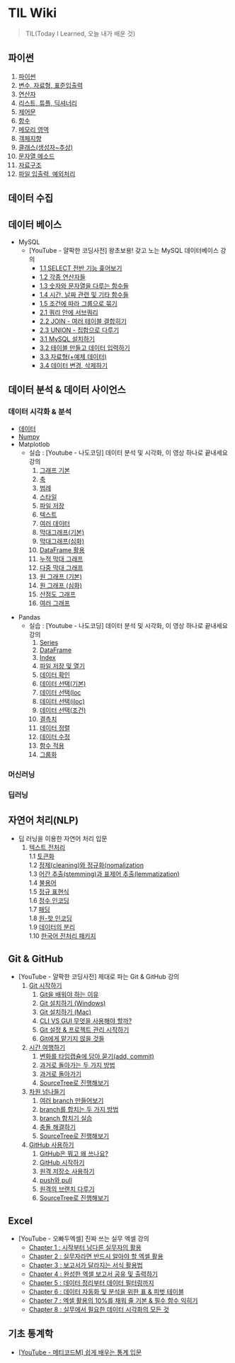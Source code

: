 # TIL Wiki
> TIL(Today I Learned, 오늘 내가 배운 것)  
  
## 파이썬
1. [파이썬](https://github.com/trustyourse1f/TIL/blob/master/Python/1.%ED%8C%8C%EC%9D%B4%EC%8D%AC.md)
2. [변수, 자료형, 표준입출력](https://github.com/trustyourse1f/TIL/blob/master/Python/2.%EB%B3%80%EC%88%98%2C%20%EC%9E%90%EB%A3%8C%ED%98%95%2C%20%ED%91%9C%EC%A4%80%EC%9E%85%EC%B6%9C%EB%A0%A5.md)
3. [연산자](https://github.com/trustyourse1f/TIL/blob/master/Python/3.%EC%97%B0%EC%82%B0%EC%9E%90.md)
4. [리스트, 튜플, 딕셔너리](https://github.com/trustyourse1f/TIL/blob/master/Python/4.%EB%A6%AC%EC%8A%A4%ED%8A%B8%2C%20%ED%8A%9C%ED%94%8C%2C%20%EB%94%95%EC%85%94%EB%84%88%EB%A6%AC.md)
5. [제어문](https://github.com/trustyourse1f/TIL/blob/master/Python/5.%EC%A0%9C%EC%96%B4%EB%AC%B8.md)
6. [함수](https://github.com/trustyourse1f/TIL/blob/master/Python/6.%ED%95%A8%EC%88%98.md)
7. [메모리 영역](https://github.com/trustyourse1f/TIL/blob/master/Python/7.%EB%A9%94%EB%AA%A8%EB%A6%AC%20%EC%98%81%EC%97%AD.md)
8. [객체지향](https://github.com/trustyourse1f/TIL/blob/master/Python/8.%EA%B0%9D%EC%B2%B4%EC%A7%80%ED%96%A5.md)
9. [클래스(생성자~추상)](https://github.com/trustyourse1f/TIL/blob/master/Python/9.%ED%81%B4%EB%9E%98%EC%8A%A4(%EC%83%9D%EC%84%B1%EC%9E%90~%EC%B6%94%EC%83%81).md)
10. [문자열 메소드](https://github.com/trustyourse1f/TIL/blob/master/Python/10.%EB%AC%B8%EC%9E%90%EC%97%B4%20%EB%A9%94%EC%86%8C%EB%93%9C.md)
11. [자료구조](https://github.com/trustyourse1f/TIL/blob/master/Python/11.%EC%9E%90%EB%A3%8C%EA%B5%AC%EC%A1%B0.md)
12. [파일 입출력, 예외처리](https://github.com/trustyourse1f/TIL/blob/master/Python/12.%ED%8C%8C%EC%9D%BC%20%EC%9E%85%EC%B6%9C%EB%A0%A5%2C%20%EC%98%88%EC%99%B8%EC%B2%98%EB%A6%AC.md)

## 데이터 수집

##  데이터 베이스
* MySQL  
  - [YouTube - 얄팍한 코딩사전] 왕초보용! 갖고 노는 MySQL 데이터베이스 강의
    - [1.1 SELECT 전반 기능 훑어보기](https://github.com/trustyourse1f/TIL/blob/master/Database/%EC%99%95%EC%B4%88%EB%B3%B4%EC%9A%A9!%20%EA%B0%96%EA%B3%A0%20%EB%85%B8%EB%8A%94%20MySQL%20%EB%8D%B0%EC%9D%B4%ED%84%B0%EB%B2%A0%EC%9D%B4%EC%8A%A4%20%EA%B0%95%EC%A2%8C/1.1%20SELECT%20%EC%A0%84%EB%B0%98%20%EA%B8%B0%EB%8A%A5%20%ED%9B%91%EC%96%B4%EB%B3%B4%EA%B8%B0.md)
    - [1.2 각종 연산자들](https://github.com/trustyourse1f/TIL/blob/master/Database/%EC%99%95%EC%B4%88%EB%B3%B4%EC%9A%A9!%20%EA%B0%96%EA%B3%A0%20%EB%85%B8%EB%8A%94%20MySQL%20%EB%8D%B0%EC%9D%B4%ED%84%B0%EB%B2%A0%EC%9D%B4%EC%8A%A4%20%EA%B0%95%EC%A2%8C/1.2%20%EA%B0%81%EC%A2%85%20%EC%97%B0%EC%82%B0%EC%9E%90%EB%93%A4.md)
    - [1.3 숫자와 문자열을 다루는 함수들](https://github.com/trustyourse1f/TIL/blob/master/Database/%EC%99%95%EC%B4%88%EB%B3%B4%EC%9A%A9!%20%EA%B0%96%EA%B3%A0%20%EB%85%B8%EB%8A%94%20MySQL%20%EB%8D%B0%EC%9D%B4%ED%84%B0%EB%B2%A0%EC%9D%B4%EC%8A%A4%20%EA%B0%95%EC%A2%8C/1.3%20%EC%88%AB%EC%9E%90%EC%99%80%20%EB%AC%B8%EC%9E%90%EC%97%B4%EC%9D%84%20%EB%8B%A4%EB%A3%A8%EB%8A%94%20%ED%95%A8%EC%88%98%EB%93%A4.md)
    - [1.4 시간, 날짜 관련 및 기타 함수들](https://github.com/trustyourse1f/TIL/blob/master/Database/%EC%99%95%EC%B4%88%EB%B3%B4%EC%9A%A9!%20%EA%B0%96%EA%B3%A0%20%EB%85%B8%EB%8A%94%20MySQL%20%EB%8D%B0%EC%9D%B4%ED%84%B0%EB%B2%A0%EC%9D%B4%EC%8A%A4%20%EA%B0%95%EC%A2%8C/1.4%20%EC%8B%9C%EA%B0%84%2C%20%EB%82%A0%EC%A7%9C%20%EA%B4%80%EB%A0%A8%20%EB%B0%8F%20%EA%B8%B0%ED%83%80%20%ED%95%A8%EC%88%98%EB%93%A4.md)
    - [1.5 조건에 따라 그룹으로 묶기](https://github.com/trustyourse1f/TIL/blob/master/Database/%EC%99%95%EC%B4%88%EB%B3%B4%EC%9A%A9!%20%EA%B0%96%EA%B3%A0%20%EB%85%B8%EB%8A%94%20MySQL%20%EB%8D%B0%EC%9D%B4%ED%84%B0%EB%B2%A0%EC%9D%B4%EC%8A%A4%20%EA%B0%95%EC%A2%8C/1.5%20%EC%A1%B0%EA%B1%B4%EC%97%90%20%EB%94%B0%EB%9D%BC%20%EA%B7%B8%EB%A3%B9%EC%9C%BC%EB%A1%9C%20%EB%AC%B6%EA%B8%B0.md)
    - [2.1 쿼리 안에 서브쿼리](https://github.com/trustyourse1f/TIL/blob/master/Database/%EC%99%95%EC%B4%88%EB%B3%B4%EC%9A%A9!%20%EA%B0%96%EA%B3%A0%20%EB%85%B8%EB%8A%94%20MySQL%20%EB%8D%B0%EC%9D%B4%ED%84%B0%EB%B2%A0%EC%9D%B4%EC%8A%A4%20%EA%B0%95%EC%A2%8C/2.1%20%EC%BF%BC%EB%A6%AC%20%EC%95%88%EC%97%90%20%EC%84%9C%EB%B8%8C%EC%BF%BC%EB%A6%AC.md)
    - [2.2 JOIN - 여러 테이블 결합히기](https://github.com/trustyourse1f/TIL/blob/master/Database/%EC%99%95%EC%B4%88%EB%B3%B4%EC%9A%A9!%20%EA%B0%96%EA%B3%A0%20%EB%85%B8%EB%8A%94%20MySQL%20%EB%8D%B0%EC%9D%B4%ED%84%B0%EB%B2%A0%EC%9D%B4%EC%8A%A4%20%EA%B0%95%EC%A2%8C/2.2%20JOIN%20-%20%EC%97%AC%EB%9F%AC%20%ED%85%8C%EC%9D%B4%EB%B8%94%20%EC%A1%B0%EB%A6%BD%ED%95%98%EA%B8%B0.md)
    - [2.3 UNION - 집합으로 다루기](https://github.com/trustyourse1f/TIL/blob/master/Database/%EC%99%95%EC%B4%88%EB%B3%B4%EC%9A%A9!%20%EA%B0%96%EA%B3%A0%20%EB%85%B8%EB%8A%94%20MySQL%20%EB%8D%B0%EC%9D%B4%ED%84%B0%EB%B2%A0%EC%9D%B4%EC%8A%A4%20%EA%B0%95%EC%A2%8C/2.3%20UNION%20-%20%EC%A7%91%ED%95%A9%EC%9C%BC%EB%A1%9C%20%EB%8B%A4%EB%A3%A8%EA%B8%B0.md)
    - [3.1 MySQL 설치하기](https://github.com/trustyourse1f/TIL/blob/master/Database/%EC%99%95%EC%B4%88%EB%B3%B4%EC%9A%A9!%20%EA%B0%96%EA%B3%A0%20%EB%85%B8%EB%8A%94%20MySQL%20%EB%8D%B0%EC%9D%B4%ED%84%B0%EB%B2%A0%EC%9D%B4%EC%8A%A4%20%EA%B0%95%EC%A2%8C/3.1%20MySQL%20%EC%84%A4%EC%B9%98%ED%95%98%EA%B8%B0.md)
    - [3.2 테이블 만들고 데이터 입력하기](https://github.com/trustyourse1f/TIL/blob/master/Database/%EC%99%95%EC%B4%88%EB%B3%B4%EC%9A%A9!%20%EA%B0%96%EA%B3%A0%20%EB%85%B8%EB%8A%94%20MySQL%20%EB%8D%B0%EC%9D%B4%ED%84%B0%EB%B2%A0%EC%9D%B4%EC%8A%A4%20%EA%B0%95%EC%A2%8C/3.2%20%ED%85%8C%EC%9D%B4%EB%B8%94%20%EB%A7%8C%EB%93%A4%EA%B3%A0%20%EB%8D%B0%EC%9D%B4%ED%84%B0%20%EC%9E%85%EB%A0%A5%ED%95%98%EA%B8%B0.md)
    - [3.3 자료형(+예제 데이터)](https://github.com/trustyourse1f/TIL/blob/master/Database/%EC%99%95%EC%B4%88%EB%B3%B4%EC%9A%A9!%20%EA%B0%96%EA%B3%A0%20%EB%85%B8%EB%8A%94%20MySQL%20%EB%8D%B0%EC%9D%B4%ED%84%B0%EB%B2%A0%EC%9D%B4%EC%8A%A4%20%EA%B0%95%EC%A2%8C/3.3%20%EC%9E%90%EB%A3%8C%ED%98%95(%2B%EC%98%88%EC%A0%9C%20%EB%8D%B0%EC%9D%B4%ED%84%B0).md)
    - [3.4 데이터 변경, 삭제하기](https://github.com/trustyourse1f/TIL/blob/master/Database/%EC%99%95%EC%B4%88%EB%B3%B4%EC%9A%A9!%20%EA%B0%96%EA%B3%A0%20%EB%85%B8%EB%8A%94%20MySQL%20%EB%8D%B0%EC%9D%B4%ED%84%B0%EB%B2%A0%EC%9D%B4%EC%8A%A4%20%EA%B0%95%EC%A2%8C/3.4%20%EB%8D%B0%EC%9D%B4%ED%84%B0%20%EB%B3%80%EA%B2%BD%2C%20%EC%82%AD%EC%A0%9C%ED%95%98%EA%B8%B0.md)

## 데이터 분석 & 데이터 사이언스
### 데이터 시각화 & 분석
- [데이터](https://github.com/trustyourse1f/TIL/blob/master/Data_Visualization/%EB%8D%B0%EC%9D%B4%ED%84%B0.md)
- [Numpy](https://github.com/trustyourse1f/TIL/blob/master/Data_Visualization/Numpy/Numpy.md)
- Matplotlob 
  - 실습 : [Youtube - 나도코딩] 데이터 분석 및 시각화, 이 영상 하나로 끝내세요 강의
    1. [그래프 기본](https://github.com/trustyourse1f/TIL/blob/master/Data_Visualization/Matplotlib/01.%20%EA%B7%B8%EB%9E%98%ED%94%84%20%EA%B8%B0%EB%B3%B8.ipynb)
    2. [축](https://github.com/trustyourse1f/TIL/blob/master/Data_Visualization/Matplotlib/02.%20%EC%B6%95.ipynb)
    3. [범례](https://github.com/trustyourse1f/TIL/blob/master/Data_Visualization/Matplotlib/03.%20%EB%B2%94%EB%A1%80.ipynb)
    4. [스타일](https://github.com/trustyourse1f/TIL/blob/master/Data_Visualization/Matplotlib/04.%20%EC%8A%A4%ED%83%80%EC%9D%BC.ipynb)
    5. [파일 저장](https://github.com/trustyourse1f/TIL/blob/master/Data_Visualization/Matplotlib/05.%20%ED%8C%8C%EC%9D%BC%20%EC%A0%80%EC%9E%A5.ipynb)
    6. [텍스트](https://github.com/trustyourse1f/TIL/blob/master/Data_Visualization/Matplotlib/06.%20%ED%85%8D%EC%8A%A4%ED%8A%B8.ipynb)
    7. [여러 데이터](https://github.com/trustyourse1f/TIL/blob/master/Data_Visualization/Matplotlib/07.%20%EC%97%AC%EB%9F%AC%20%EB%8D%B0%EC%9D%B4%ED%84%B0.ipynb)
    8. [막대그래프(기본)](https://github.com/trustyourse1f/TIL/blob/master/Data_Visualization/Matplotlib/08.%20%EB%A7%89%EB%8C%80%EA%B7%B8%EB%9E%98%ED%94%84%20(%EA%B8%B0%EB%B3%B8).ipynb)
    9. [막대그래프(심화)](https://github.com/trustyourse1f/TIL/blob/master/Data_Visualization/Matplotlib/09.%20%EB%A7%89%EB%8C%80%EA%B7%B8%EB%9E%98%ED%94%84%20(%EC%8B%AC%ED%99%94).ipynb)
    10. [DataFrame 활용](https://github.com/trustyourse1f/TIL/blob/master/Data_Visualization/Matplotlib/10.%20DataFrame%20%ED%99%9C%EC%9A%A9.ipynb)
    11. [누적 막대 그래프](https://github.com/trustyourse1f/TIL/blob/master/Data_Visualization/Matplotlib/11.%20%EB%88%84%EC%A0%81%20%EB%A7%89%EB%8C%80%20%EA%B7%B8%EB%9E%98%ED%94%84.ipynb)
    12. [다중 막대 그래프](https://github.com/trustyourse1f/TIL/blob/master/Data_Visualization/Matplotlib/12.%20%EB%8B%A4%EC%A4%91%20%EB%A7%89%EB%8C%80%20%EA%B7%B8%EB%9E%98%ED%94%84.ipynb)
    13. [원 그래프 (기본)](https://github.com/trustyourse1f/TIL/blob/master/Data_Visualization/Matplotlib/13.%20%EC%9B%90%20%EA%B7%B8%EB%9E%98%ED%94%84%20(%EA%B8%B0%EB%B3%B8).ipynb)
    14. [원 그래프 (심화)](https://github.com/trustyourse1f/TIL/blob/master/Data_Visualization/Matplotlib/14.%20%EC%9B%90%20%EA%B7%B8%EB%9E%98%ED%94%84%20(%EC%8B%AC%ED%99%94).ipynb)
    15. [산점도 그래프](https://github.com/trustyourse1f/TIL/blob/master/Data_Visualization/Matplotlib/15.%20%EC%82%B0%EC%A0%90%EB%8F%84%20%EA%B7%B8%EB%9E%98%ED%94%84.ipynb)
    16. [여러 그래프](https://github.com/trustyourse1f/TIL/blob/master/Data_Visualization/Matplotlib/16.%20%EC%97%AC%EB%9F%AC%20%EA%B7%B8%EB%9E%98%ED%94%84.ipynb)
* Pandas
  * 실습 : [Youtube - 나도코딩] 데이터 분석 및 시각화, 이 영상 하나로 끝내세요 강의
    1. [Series](https://github.com/trustyourse1f/TIL/blob/master/Pandas/01.%20Series.ipynb)
    2. [DataFrame](https://github.com/trustyourse1f/TIL/blob/master/Pandas/02.%20DataFrame.ipynb)
    3. [Index](https://github.com/trustyourse1f/TIL/blob/master/Pandas/03.%20Index.ipynb)
    4. [파일 저장 및 열기](https://github.com/trustyourse1f/TIL/blob/master/Pandas/04.%20%ED%8C%8C%EC%9D%BC%20%EC%A0%80%EC%9E%A5%20%EB%B0%8F%20%EC%97%B4%EA%B8%B0.ipynb)
    5. [데이터 확인](https://github.com/trustyourse1f/TIL/blob/master/Pandas/05.%20%EB%8D%B0%EC%9D%B4%ED%84%B0%20%ED%99%95%EC%9D%B8.ipynb)
    6. [데이터 선택(기본)](https://github.com/trustyourse1f/TIL/blob/master/Pandas/06.%20%EB%8D%B0%EC%9D%B4%ED%84%B0%20%EC%84%A0%ED%83%9D%20(%EA%B8%B0%EB%B3%B8).ipynb)
    7. [데이터 선택(loc](https://github.com/trustyourse1f/TIL/blob/master/Pandas/07.%20%EB%8D%B0%EC%9D%B4%ED%84%B0%20%EC%84%A0%ED%83%9D%20(loc).ipynb)
    8. [데이터 선택(iloc)](https://github.com/trustyourse1f/TIL/blob/master/Pandas/08.%20%EB%8D%B0%EC%9D%B4%ED%84%B0%20%EC%84%A0%ED%83%9D%20(iloc).ipynb)
    9. [데이터 선택(조건)](https://github.com/trustyourse1f/TIL/blob/master/Pandas/09.%20%EB%8D%B0%EC%9D%B4%ED%84%B0%20%EC%84%A0%ED%83%9D%20(%EC%A1%B0%EA%B1%B4).ipynb)
    10. [결측치](https://github.com/trustyourse1f/TIL/blob/master/Pandas/10.%20%EA%B2%B0%EC%B8%A1%EC%B9%98.ipynb)
    11. [데이터 정렬](https://github.com/trustyourse1f/TIL/blob/master/Pandas/11.%20%EB%8D%B0%EC%9D%B4%ED%84%B0%20%EC%A0%95%EB%A0%AC.ipynb)
    12. [데이터 수정](https://github.com/trustyourse1f/TIL/blob/master/Pandas/12.%20%EB%8D%B0%EC%9D%B4%ED%84%B0%20%EC%88%98%EC%A0%95.ipynb)
    13. [함수 적용](https://github.com/trustyourse1f/TIL/blob/master/Pandas/13.%20%ED%95%A8%EC%88%98%20%EC%A0%81%EC%9A%A9.ipynb)
    14. [그룹화](https://github.com/trustyourse1f/TIL/blob/master/Pandas/14.%20%EA%B7%B8%EB%A3%B9%ED%99%94.ipynb)

  
### 머신러닝

### 딥러닝

## 자연어 처리(NLP)
- 딥 러닝을 이용한 자연어 처리 입문  
  1. [텍스트 전처리](https://github.com/trustyourse1f/TIL/blob/master/NLP/1.0%20Text%20preprocessing.md)  
  1.1 [토큰화](https://github.com/trustyourse1f/TIL/blob/master/NLP/1.1%20Tokenization.md)  
  1.2 [정제(cleaning)와 정규화(nomalization](https://github.com/trustyourse1f/TIL/blob/master/NLP/1.2%20Cleaning%20and%20Normalization.md)  
  1.3 [어간 추출(stemming)과 표제어 추출(lemmatization)](https://github.com/trustyourse1f/TIL/blob/master/NLP/1.3%20Stemming%20and%20Lemmatizaton.md)  
  1.4 [불용어](https://github.com/trustyourse1f/TIL/blob/master/NLP/1.4%20Stopword.md)  
  1.5 [정규 표현식](https://github.com/trustyourse1f/TIL/blob/master/NLP/1.5%20Regular%20Expression.md)  
  1.6 [정수 인코딩](https://github.com/trustyourse1f/TIL/blob/master/NLP/1.6%20Integer%20Encoding.md)  
  1.7 [패딩](https://github.com/trustyourse1f/TIL/blob/master/NLP/1.7%20Padding.md)  
  1.8 [원-핫 인코딩](https://github.com/trustyourse1f/TIL/blob/master/NLP/1.8%20One-Hot%20Encoding.md)  
  1.9 [데이터의 분리](https://github.com/trustyourse1f/TIL/blob/master/NLP/1.9%20Splitting%20Data.md)  
  1.10 [한국어 전처리 패키지](https://github.com/trustyourse1f/TIL/blob/master/NLP/1.10%20Text%20Preprocessing%20Tools%20for%20Korean%20Texts.md)  
  
## Git & GitHub
- [YouTube - 얄팍한 코딩사전] 제대로 파는 Git & GitHub 강의
  1. [Git 시작하기](https://github.com/trustyourse1f/TIL/tree/master/Git/%EC%A0%9C%EB%8C%80%EB%A1%9C%20%ED%8C%8C%EB%8A%94%20Git%20%26%20GitHub/1.%20Git%20%EC%8B%9C%EC%9E%91%ED%95%98%EA%B8%B0)
     1. [Git을 배워야 하는 이유](https://github.com/trustyourse1f/TIL/blob/master/Git/%EC%A0%9C%EB%8C%80%EB%A1%9C%20%ED%8C%8C%EB%8A%94%20Git%20%26%20GitHub/1.%20Git%20%EC%8B%9C%EC%9E%91%ED%95%98%EA%B8%B0/1.%20Git%EC%9D%84%20%EB%B0%B0%EC%9B%8C%EC%95%BC%20%ED%95%98%EB%8A%94%20%EC%9D%B4%EC%9C%A0.md)
     2. [Git 설치하기 (Windows)](https://github.com/trustyourse1f/TIL/blob/master/Git/%EC%A0%9C%EB%8C%80%EB%A1%9C%20%ED%8C%8C%EB%8A%94%20Git%20%26%20GitHub/1.%20Git%20%EC%8B%9C%EC%9E%91%ED%95%98%EA%B8%B0/2.%20Git%20%EC%84%A4%EC%B9%98%ED%95%98%EA%B8%B0(Windows).md)
     3. [Git 설치하기 (Mac)](https://github.com/trustyourse1f/TIL/blob/master/Git/%EC%A0%9C%EB%8C%80%EB%A1%9C%20%ED%8C%8C%EB%8A%94%20Git%20%26%20GitHub/1.%20Git%20%EC%8B%9C%EC%9E%91%ED%95%98%EA%B8%B0/3.%20Git%20%EC%84%A4%EC%B9%98%ED%95%98%EA%B8%B0(Mac).md)
     4. [CLI VS GUI 무엇을 사용해야 할까?](https://github.com/trustyourse1f/TIL/blob/master/Git/%EC%A0%9C%EB%8C%80%EB%A1%9C%20%ED%8C%8C%EB%8A%94%20Git%20%26%20GitHub/1.%20Git%20%EC%8B%9C%EC%9E%91%ED%95%98%EA%B8%B0/4.%20CLI%20vs%20GUI%20%EB%AC%B4%EC%97%87%EC%9D%84%20%EC%82%AC%EC%9A%A9%ED%95%B4%EC%95%BC%20%ED%95%A0%EA%B9%8C%3F.md)
     5. [Git 설정 & 프로젝트 관리 시작하기](https://github.com/trustyourse1f/TIL/blob/master/Git/%EC%A0%9C%EB%8C%80%EB%A1%9C%20%ED%8C%8C%EB%8A%94%20Git%20%26%20GitHub/1.%20Git%20%EC%8B%9C%EC%9E%91%ED%95%98%EA%B8%B0/5.%20Git%20%EC%84%A4%EC%A0%95%20%26%20%ED%94%84%EB%A1%9C%EC%A0%9D%ED%8A%B8%20%EA%B4%80%EB%A6%AC%20%EC%8B%9C%EC%9E%91%ED%95%98%EA%B8%B0.md)
     6. [Git에게 맡기지 않을 것들](https://github.com/trustyourse1f/TIL/blob/master/Git/%EC%A0%9C%EB%8C%80%EB%A1%9C%20%ED%8C%8C%EB%8A%94%20Git%20%26%20GitHub/1.%20Git%20%EC%8B%9C%EC%9E%91%ED%95%98%EA%B8%B0/6.%20Git%EC%97%90%EA%B2%8C%20%EB%A7%A1%EA%B8%B0%EC%A7%80%20%EC%95%8A%EC%9D%84%20%EA%B2%83%EB%93%A4.md)
  2. [시간 여행하기](https://github.com/trustyourse1f/TIL/tree/master/Git/%EC%A0%9C%EB%8C%80%EB%A1%9C%20%ED%8C%8C%EB%8A%94%20Git%20%26%20GitHub/2.%20%EC%8B%9C%EA%B0%84%20%EC%97%AC%ED%96%89%ED%95%98%EA%B8%B0)
     1. [변화를 타임캡슐에 담아 묻기(add, commit)](https://github.com/trustyourse1f/TIL/blob/master/Git/%EC%A0%9C%EB%8C%80%EB%A1%9C%20%ED%8C%8C%EB%8A%94%20Git%20%26%20GitHub/2.%20%EC%8B%9C%EA%B0%84%20%EC%97%AC%ED%96%89%ED%95%98%EA%B8%B0/1.%20%EB%B3%80%ED%99%94%EB%A5%BC%20%ED%83%80%EC%9E%84%EC%BA%A1%EC%8A%90%EC%97%90%20%EB%8B%B4%EC%95%84%20%EB%AC%BB%EA%B8%B0(add%2C%20commit).md)
     2. [과거로 돌아가는 두 가지 방법](https://github.com/trustyourse1f/TIL/blob/master/Git/%EC%A0%9C%EB%8C%80%EB%A1%9C%20%ED%8C%8C%EB%8A%94%20Git%20%26%20GitHub/2.%20%EC%8B%9C%EA%B0%84%20%EC%97%AC%ED%96%89%ED%95%98%EA%B8%B0/2.%20%EA%B3%BC%EA%B1%B0%EB%A1%9C%20%EB%8F%8C%EC%95%84%EA%B0%80%EB%8A%94%20%EB%91%90%20%EA%B0%80%EC%A7%80%20%EB%B0%A9%EB%B2%95.md)
     3. [과거로 돌아가기](https://github.com/trustyourse1f/TIL/blob/master/Git/%EC%A0%9C%EB%8C%80%EB%A1%9C%20%ED%8C%8C%EB%8A%94%20Git%20%26%20GitHub/2.%20%EC%8B%9C%EA%B0%84%20%EC%97%AC%ED%96%89%ED%95%98%EA%B8%B0/3.%20%EA%B3%BC%EA%B1%B0%EB%A1%9C%20%EB%8F%8C%EC%95%84%EA%B0%80%EA%B8%B0(reset%2C%20revert)%20%EC%8B%A4%EC%8A%B5.md)
     4. [SourceTree로 진행해보기](https://github.com/trustyourse1f/TIL/blob/master/Git/%EC%A0%9C%EB%8C%80%EB%A1%9C%20%ED%8C%8C%EB%8A%94%20Git%20%26%20GitHub/2.%20%EC%8B%9C%EA%B0%84%20%EC%97%AC%ED%96%89%ED%95%98%EA%B8%B0/4.%20SourceTree%EB%A1%9C%20%EC%A7%84%ED%96%89%ED%95%B4%EB%B3%B4%EA%B8%B0.md)
  3. [차원 넘나들기](https://github.com/trustyourse1f/TIL/tree/master/Git/%EC%A0%9C%EB%8C%80%EB%A1%9C%20%ED%8C%8C%EB%8A%94%20Git%20%26%20GitHub/3.%20%EC%B0%A8%EC%9B%90%20%EB%84%98%EB%82%98%EB%93%A4%EA%B8%B0)
     1. [여러 branch 만들어보기](https://github.com/trustyourse1f/TIL/blob/master/Git/%EC%A0%9C%EB%8C%80%EB%A1%9C%20%ED%8C%8C%EB%8A%94%20Git%20%26%20GitHub/3.%20%EC%B0%A8%EC%9B%90%20%EB%84%98%EB%82%98%EB%93%A4%EA%B8%B0/1.%20%EC%97%AC%EB%9F%AC%20branch%20%EB%A7%8C%EB%93%A4%EC%96%B4%EB%B3%B4%EA%B8%B0.md)
     2. [branch를 합치는 두 가지 방법](https://github.com/trustyourse1f/TIL/blob/master/Git/%EC%A0%9C%EB%8C%80%EB%A1%9C%20%ED%8C%8C%EB%8A%94%20Git%20%26%20GitHub/3.%20%EC%B0%A8%EC%9B%90%20%EB%84%98%EB%82%98%EB%93%A4%EA%B8%B0/2.%20branch%EB%A5%BC%20%ED%95%A9%EC%B9%98%EB%8A%94%20%EB%91%90%20%EA%B0%80%EC%A7%80%20%EB%B0%A9%EB%B2%95.md)
     3. [branch 합치기 실습](https://github.com/trustyourse1f/TIL/blob/master/Git/%EC%A0%9C%EB%8C%80%EB%A1%9C%20%ED%8C%8C%EB%8A%94%20Git%20%26%20GitHub/3.%20%EC%B0%A8%EC%9B%90%20%EB%84%98%EB%82%98%EB%93%A4%EA%B8%B0/3.%20branch%20%ED%95%A9%EC%B9%98%EA%B8%B0%20%EC%8B%A4%EC%8A%B5.md)
     4. [충돌 해결하기](https://github.com/trustyourse1f/TIL/blob/master/Git/%EC%A0%9C%EB%8C%80%EB%A1%9C%20%ED%8C%8C%EB%8A%94%20Git%20%26%20GitHub/3.%20%EC%B0%A8%EC%9B%90%20%EB%84%98%EB%82%98%EB%93%A4%EA%B8%B0/4.%20%EC%B6%A9%EB%8F%8C%20%ED%95%B4%EA%B2%B0%ED%95%98%EA%B8%B0.md)
     5. [SourceTree로 진행해보기](https://github.com/trustyourse1f/TIL/blob/master/Git/%EC%A0%9C%EB%8C%80%EB%A1%9C%20%ED%8C%8C%EB%8A%94%20Git%20%26%20GitHub/3.%20%EC%B0%A8%EC%9B%90%20%EB%84%98%EB%82%98%EB%93%A4%EA%B8%B0/5.%20SourceTree%EB%A1%9C%20%EC%A7%84%ED%96%89%ED%95%B4%EB%B3%B4%EA%B8%B0.md)
  4. [GitHub 사용하기](https://github.com/trustyourse1f/TIL/tree/master/Git/%EC%A0%9C%EB%8C%80%EB%A1%9C%20%ED%8C%8C%EB%8A%94%20Git%20%26%20GitHub/4.%20GitHub%20%EC%82%AC%EC%9A%A9%ED%95%98%EA%B8%B0)
     1. [GitHub은 뭐고 왜 쓰나요?](https://github.com/trustyourse1f/TIL/blob/master/Git/%EC%A0%9C%EB%8C%80%EB%A1%9C%20%ED%8C%8C%EB%8A%94%20Git%20%26%20GitHub/4.%20GitHub%20%EC%82%AC%EC%9A%A9%ED%95%98%EA%B8%B0/1.%20GitHub%EC%9D%80%20%EB%AD%90%EA%B3%A0%20%EC%99%9C%20%EC%93%B0%EB%82%98%EC%9A%94%3F.md)
     2. [GitHub 시작하기](https://github.com/trustyourse1f/TIL/blob/master/Git/%EC%A0%9C%EB%8C%80%EB%A1%9C%20%ED%8C%8C%EB%8A%94%20Git%20%26%20GitHub/4.%20GitHub%20%EC%82%AC%EC%9A%A9%ED%95%98%EA%B8%B0/2.%20GitHub%20%EC%8B%9C%EC%9E%91%ED%95%98%EA%B8%B0.md)
     3. [원격 저장소 사용하기](https://github.com/trustyourse1f/TIL/blob/master/Git/%EC%A0%9C%EB%8C%80%EB%A1%9C%20%ED%8C%8C%EB%8A%94%20Git%20%26%20GitHub/4.%20GitHub%20%EC%82%AC%EC%9A%A9%ED%95%98%EA%B8%B0/3.%20%EC%9B%90%EA%B2%A9%20%EC%A0%80%EC%9E%A5%EC%86%8C%20%EC%82%AC%EC%9A%A9%ED%95%98%EA%B8%B0.md)
     4. [push와 pull](https://github.com/trustyourse1f/TIL/blob/master/Git/%EC%A0%9C%EB%8C%80%EB%A1%9C%20%ED%8C%8C%EB%8A%94%20Git%20%26%20GitHub/4.%20GitHub%20%EC%82%AC%EC%9A%A9%ED%95%98%EA%B8%B0/4.%20push%EC%99%80%20pull.md)
     5. [원격의 브랜치 다루기](https://github.com/trustyourse1f/TIL/blob/master/Git/%EC%A0%9C%EB%8C%80%EB%A1%9C%20%ED%8C%8C%EB%8A%94%20Git%20%26%20GitHub/4.%20GitHub%20%EC%82%AC%EC%9A%A9%ED%95%98%EA%B8%B0/5.%20%EC%9B%90%EA%B2%A9%EC%9D%98%20%EB%B8%8C%EB%9E%9C%EC%B9%98%20%EB%8B%A4%EB%A3%A8%EA%B8%B0.md)
     6. [SourceTree로 진행해보기](https://github.com/trustyourse1f/TIL/blob/master/Git/%EC%A0%9C%EB%8C%80%EB%A1%9C%20%ED%8C%8C%EB%8A%94%20Git%20%26%20GitHub/4.%20GitHub%20%EC%82%AC%EC%9A%A9%ED%95%98%EA%B8%B0/6.%20SourceTree%EB%A1%9C%20%EC%A7%84%ED%96%89%ED%95%B4%EB%B3%B4%EA%B8%B0.md)
## Excel
- [YouTube - 오빠두엑셀] 진짜 쓰는 실무 엑셀 강의
    - [Chapter 1 : 시작부터 남다른 실무자의 활용](https://github.com/trustyourse1f/TIL/tree/master/Excel/Chapter1)
    - [Chapter 2 : 실무자라면 반드시 알아야 할 엑셀 활용](https://github.com/trustyourse1f/TIL/tree/master/Excel/Chapter2)
    - [Chapter 3 : 보고서가 달라지는 서식 활용법](https://github.com/trustyourse1f/TIL/tree/master/Excel/Chapter3)
    - [Chapter 4 : 완성한 엑셀 보고서 공유 및 출력하기](https://github.com/trustyourse1f/TIL/tree/master/Excel/Chapter4)
    - [Chapter 5 : 데이터 정리부터 데이터 필터링까지](https://github.com/trustyourse1f/TIL/tree/master/Excel/Chapter5)
    - [Chapter 6 : 데이터 자동화 및 분석을 위한 표 & 피벗 테이블](https://github.com/trustyourse1f/TIL/tree/master/Excel/Chapter6)
    - [Chapter 7 : 엑셀 활용의 10%를 채워 줄 기본 & 필수 함수 익히기](https://github.com/trustyourse1f/TIL/tree/master/Excel/Chapter7)
    - [Chapter 8 : 실무에서 필요한 데이터 시각화의 모든 것](https://github.com/trustyourse1f/TIL/tree/master/Excel/Chapter8)

## 기초 통계학
- [[YouTube - 메티코드M] 쉽게 배우는 통계 입문](https://github.com/trustyourse1f/TIL/tree/master/Basic_Statistics)